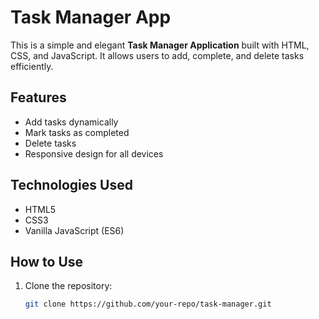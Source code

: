 # Task Manager App

This is a simple and elegant **Task Manager Application** built with HTML, CSS, and JavaScript. It allows users to add, complete, and delete tasks efficiently.

## Features

- Add tasks dynamically
- Mark tasks as completed
- Delete tasks
- Responsive design for all devices

## Technologies Used

- HTML5
- CSS3
- Vanilla JavaScript (ES6)

## How to Use

1. Clone the repository:
   ```bash
   git clone https://github.com/your-repo/task-manager.git
